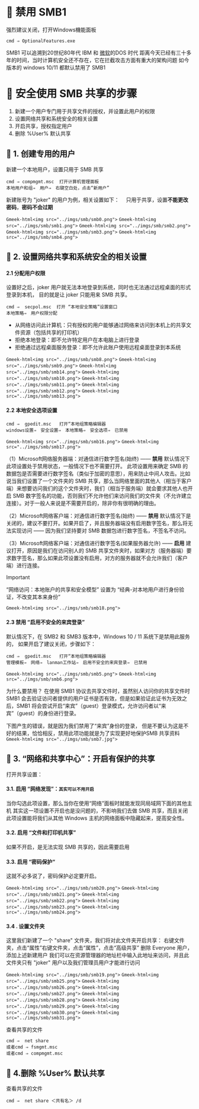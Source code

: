 # 🔖 禁用 SMB1
强烈建议关闭，打开Windows機能面板
```
cmd ⇒ OptionalFeatures.exe
```
SMB1 可以追溯到20世纪80年代 IBM 和 [微软](https://pinpai.smzdm.com/1461/)的DOS 时代
距离今天已经有三十多年的时间，当时计算机安全还不存在，它在拦截攻击方面有重大的架构问题
如今版本的 windows 10/11 都默认禁用了 SMB1




# 🔖 安全使用 SMB 共享的步骤
1. 新建一个用户专门用于共享文件的授权，并设置此用户的权限
2. 设置网络共享和系统安全的相关设置
3. 开启共享，授权指定用户
4. 删除 %User% 默认共享


## 🐻 1. 创建专用的用户
新建一个本地用户，设置只用于 SMB 共享
```
cmd ⇒ compmgmt.msc  打开计算机管理面板
本地用户和组⇒　用户⇒　右键空白处，点击“新用户”
```

新建账号为 "joker" 的用户为例，相关设置如下：　
只用于共享，设置**不能更改密码**，**密码不会过期**

`Gmeek-html<img src="../imgs/smb/smb0.png">`
`Gmeek-html<img src="../imgs/smb/smb1.png">`
`Gmeek-html<img src="../imgs/smb/smb2.png">`
`Gmeek-html<img src="../imgs/smb/smb3.png">`
`Gmeek-html<img src="../imgs/smb/smb4.png">`


## 🐻 2. 设置网络共享和系统安全的相关设置

#### 2.1 分配用户权限
设置好之后，joker 用户就无法本地登录到系统，同时也无法通过远程桌面的形式登录到本机，
目的就是让 joker 只能用来 SMB 共享。

```
cmd ⇒  secpol.msc  打开 “本地安全策略”设置窗口
本地策略⇒　用户权限分配
```
- 从网络访问此计算机：只有授权的用户能够通过网络来访问到本机上的共享文件资源（包括共享的打印机）
- 拒绝本地登录：即不允许特定用户在本电脑上进行登录
- 拒绝通过远程桌面服务登录：即不允许此账户使用远程桌面登录到本系统

`Gmeek-html<img src="../imgs/smb/smb8.png">`
`Gmeek-html<img src="../imgs/smb/smb9.png">`
`Gmeek-html<img src="../imgs/smb/smb14.png">`
`Gmeek-html<img src="../imgs/smb/smb10.png">`
`Gmeek-html<img src="../imgs/smb/smb11.png">`
`Gmeek-html<img src="../imgs/smb/smb12.png">`
`Gmeek-html<img src="../imgs/smb/smb13.png">`



#### 2.2 本地安全选项设置
```
cmd ⇒  gpedit.msc   打开“本地组策略编辑器
windows设置⇒　安全设置⇒　本地策略⇒　安全选项⇒　已禁用
```

`Gmeek-html<img src="../imgs/smb/smb16.png">`
`Gmeek-html<img src="../imgs/smb/smb17.png">`

（1）Microsoft网络服务器端：对通信进行数字签名(始终) —— **禁用**
默认情况下此项设置处于禁用状态，一般情况下也不需要打开。
此项设置用来确定 SMB 的数据包是否需要进行数字签名（类似于加密的意思），用来防止中间人攻击。比如说当我们设置了一个文件夹的 SMB 共享，那么当网络里面的其他人（相当于客户端）来想要访问我们的这个文件夹时，我们（相当于服务端）就会要求其他人也开启 SMB 数字签名的功能，否则我们不允许他们来访问我们的文件夹（不允许建立连接）。对于一般人来说是不需要开启的，除非你有很明确的理由。

（2）Microsoft网络客户端：对通信进行数字签名(始终) —— **禁用**
默认情况下是关闭的，建议不要打开。如果开启了，并且服务器端没有启用数字签名，那么将无法实现访问 —— 因为我们坚持要对 SMB 数据包进行数字签名，不签名不访问。

（3）Microsoft网络客户端：对通信进行数字签名(如果服务器允许) —— **启用**
建议打开，原因是我们在访问别人的 SMB 共享文件夹时，如果对方（服务器端）要求数字签名，那么如果此项设置没有启用，对方的服务器就不会允许我们（客户端）进行连接。

> [!IMPORTANT]
> “网络访问：本地账户的共享和安全模型”  设置为  “经典-对本地用户进行身份验证，不改变其本来身份”

`Gmeek-html<img src="../imgs/smb/smb18.png">`





#### 2.3 禁用 “启用不安全的来宾登录”
默认情况下，在 SMB2 和 SMB3 版本中，Windows 10 / 11 系统下是禁用此服务的，
如果开启了建议关闭，步骤如下：
```
cmd ⇒  gpedit.msc   打开“本地组策略编辑器
管理模板⇒　网络⇒　lanman工作站⇒　启用不安全的来宾登录⇒　已禁用
```

`Gmeek-html<img src="../imgs/smb/smb5.png">`
`Gmeek-html<img src="../imgs/smb/smb6.png">`

为什么要禁用？
在使用 SMB1 协议去共享文件时，虽然别人访问你的共享文件时 SMB1 会去验证访问者提供的用户证书是否有效，但是如果验证此证书为无效之后，SMB1 将会尝试开启“来宾”（guest）登录模式，允许访问者以“来宾”（guest）的身份进行登录。

下图产生的错误，就是因为我们禁用了“来宾”身份的登录，
但是不要认为这是不好的结果，恰恰相反，禁用此项功能就是为了实现更好地保护SMB 共享资料
`Gmeek-html<img src="../imgs/smb/smb7.jpg">`







## 🐻 3. “网络和共享中心”：开启有保护的共享
打开共享设置：
#### 3.1. 启用 “网络发现”：`其实可以不用开启`
当你勾选此项设置，那么当你在使用“网络”面板时就能发现同局域网下面的其他主机
其实这一项设置不开启也是没问题的，不影响我们去做 SMB 共享，而且关闭此项设置能将我们从其他 Windows 主机的网络面板中隐藏起来，提高安全性。

#### 3.2. 启用 “文件和打印机共享”
如果不开启，是无法实现 SMB 共享的，因此需要启用

#### 3.3. 启用 “密码保护“
这就不必多说了，密码保护必定要开启。

`Gmeek-html<img src="../imgs/smb/smb20.png">`
`Gmeek-html<img src="../imgs/smb/smb21.png">`
`Gmeek-html<img src="../imgs/smb/smb22.png">`
`Gmeek-html<img src="../imgs/smb/smb23.png">`
`Gmeek-html<img src="../imgs/smb/smb24.png">`


#### 3.4 . 设置文件夹
这里我们新建了一个 "share" 文件夹，我们将对此文件夹开启共享：
右键文件夹，点击“属性”右键文件夹，点击“属性”，点击“高级共享”
删除 Everyone 用户，添加上述新建用户
我们可以在资源管理器的地址栏中输入此地址来访问，并且此文件夹只有 "joker" 用户以及我们管理员用户才能进行访问

`Gmeek-html<img src="../imgs/smb/smb19.png">`
`Gmeek-html<img src="../imgs/smb/smb25.png">`
`Gmeek-html<img src="../imgs/smb/smb26.png">`
`Gmeek-html<img src="../imgs/smb/smb27.png">`
`Gmeek-html<img src="../imgs/smb/smb28.png">`
`Gmeek-html<img src="../imgs/smb/smb29.png">`
`Gmeek-html<img src="../imgs/smb/smb30.png">`
`Gmeek-html<img src="../imgs/smb/smb31.png">`

查看共享的文件
```
cmd ⇒  net share
或者cmd ⇒ fsmgmt.msc
或者cmd ⇒ compmgmt.msc

```

## 🐻 4.删除 %User% 默认共享
查看共享的文件
```
cmd ⇒  net share ＜共有名＞ /d
```


